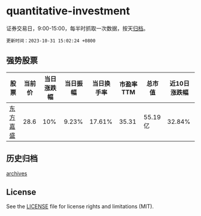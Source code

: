 # quantitative-investment

证券交易日，9:00-15:00，每半时抓取一次数据，按天[归档](archives)。

`更新时间：2023-10-31 15:02:24 +0800`

## 强势股票

|股票|当前价|当日涨跌幅|当日振幅|当日换手率|市盈率TTM|总市值|近10日涨跌幅|
|----|----|----|----|----|----|----|----|
|[东方嘉盛](https://xueqiu.com/S/SZ002889)|28.6|10%|9.23%|17.61%|35.31|55.19亿|32.84%|

## 历史归档

[archives](archives)

## License

See the [LICENSE](LICENSE) file for license rights and limitations (MIT).